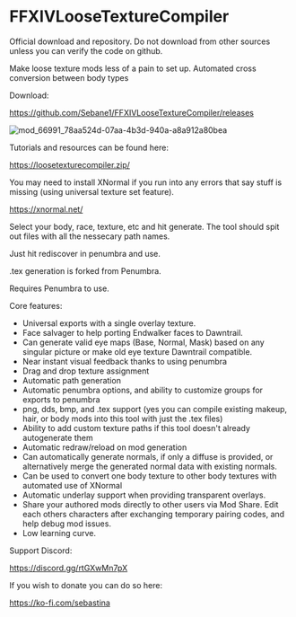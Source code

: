 # FFXIVLooseTextureCompiler
Official download and repository. Do not download from other sources unless you can verify the code on github.

Make loose texture mods less of a pain to set up. Automated cross conversion between body types

Download: 

https://github.com/Sebane1/FFXIVLooseTextureCompiler/releases

![mod_66991_78aa524d-07aa-4b3d-940a-a8a912a80bea](https://github.com/Sebane1/FFXIVLooseTextureCompiler/assets/7157688/4ddccfff-d4b6-40c8-becd-989296b2eb94)

Tutorials and resources can be found here:

https://loosetexturecompiler.zip/

You may need to install XNormal if you run into any errors that say stuff is missing (using universal texture set feature).

https://xnormal.net/

Select your body, race, texture, etc and hit generate. The tool should spit out files with all the nessecary path names.

Just hit rediscover in penumbra and use.

.tex generation is forked from Penumbra.

Requires Penumbra to use.

Core features:
- Universal exports with a single overlay texture.
- Face salvager to help porting Endwalker faces to Dawntrail.
- Can generate valid eye maps (Base, Normal, Mask) based on any singular picture or make old eye texture Dawntrail compatible.
- Near instant visual feedback thanks to using penumbra
- Drag and drop texture assignment
- Automatic path generation
- Automatic penumbra options, and ability to customize groups for exports to penumbra
- png, dds, bmp, and .tex support (yes you can compile existing makeup, hair, or body mods into this tool with just the .tex files)
- Ability to add custom texture paths if this tool doesn't already autogenerate them
- Automatic redraw/reload on mod generation
- Can automatically generate normals, if only a diffuse is provided, or alternatively merge the generated normal data with existing normals.
- Can be used to convert one body texture to other body textures with automated use of XNormal
- Automatic underlay support when providing transparent overlays.
- Share your authored mods directly to other users via Mod Share. Edit each others characters after exchanging temporary pairing codes, and help debug mod issues.
- Low learning curve.

Support Discord: 

https://discord.gg/rtGXwMn7pX


If you wish to donate you can do so here:

https://ko-fi.com/sebastina

